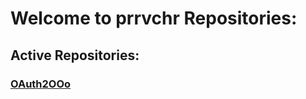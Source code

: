 # Welcome to prrvchr Repositories:

## Active Repositories:

### [OAuth2OOo](https://prrvchr.github.io/OAuth2OOo/)

